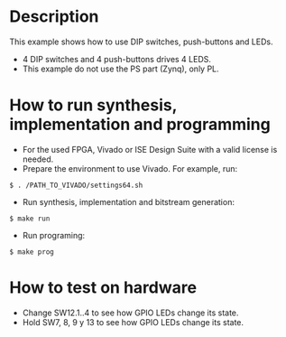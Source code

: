 # Description

This example shows how to use DIP switches, push-buttons and LEDs.
* 4 DIP switches and 4 push-buttons drives 4 LEDS.
* This example do not use the PS part (Zynq), only PL.

# How to run synthesis, implementation and programming

* For the used FPGA, Vivado or ISE Design Suite with a valid license is needed.
* Prepare the environment to use Vivado. For example, run:
```
$ . /PATH_TO_VIVADO/settings64.sh
```
* Run synthesis, implementation and bitstream generation:
```
$ make run
```
* Run programing:
```
$ make prog
```

# How to test on hardware

* Change SW12.1..4 to see how GPIO LEDs change its state.
* Hold SW7, 8, 9 y 13 to see how GPIO LEDs change its state.
